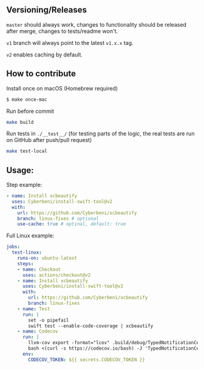 ## Versioning/Releases

`master` should always work, changes to functionality should be released after merge, changes to tests/readme won't.

`v1` branch will always point to the latest `v1.x.x` tag.

`v2` enables caching by default.

## How to contribute

Install once on macOS (Homebrew required)
```bash
$ make once-mac
```

Run before commit 
```bash
make build
```

Run tests in `./__test__/` (for testing parts of the logic, the real tests are run on GitHub after push/pull request)
```bash
make test-local
```

## Usage:

Step example:
```yaml
- name: Install xcbeautify
  uses: Cyberbeni/install-swift-tool@v2
  with:
    url: https://github.com/Cyberbeni/xcbeautify
    branch: linux-fixes # optional
    use-cache: true # optinal, default: true
```

Full Linux example:
```yaml
jobs:
  test-linux:
    runs-on: ubuntu-latest
    steps:
    - name: Checkout
      uses: actions/checkout@v2
    - name: Install xcbeautify
      uses: Cyberbeni/install-swift-tool@v2
      with:
        url: https://github.com/Cyberbeni/xcbeautify
        branch: linux-fixes
    - name: Test
      run: |
        set -o pipefail
        swift test --enable-code-coverage | xcbeautify
    - name: Codecov
      run: |
        llvm-cov export -format="lcov" .build/debug/TypedNotificationCenterPackageTests.xctest -instr-profile .build/debug/codecov/default.profdata > info.lcov
        bash <(curl -s https://codecov.io/bash) -J 'TypedNotificationCenter' -n 'linux' -F 'linux'
      env:
        CODECOV_TOKEN: ${{ secrets.CODECOV_TOKEN }}
```
